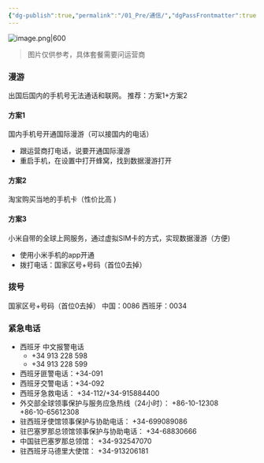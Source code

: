 ```yaml
---
{"dg-publish":true,"permalink":"/01_Pre/通信/","dgPassFrontmatter":true}
---
```


![image.png|600](https://obsidan-1314364309.cos.ap-beijing.myqcloud.com/obsidan/20250303015944341.png)
>图片仅供参考，具体套餐需要问运营商
### 漫游
出国后国内的手机号无法通话和联网。
推荐：方案1+方案2
#### 方案1
国内手机号开通国际漫游（可以接国内的电话）
+  跟运营商打电话，说要开通国际漫游
+ 重启手机，在设置中打开蜂窝，找到数据漫游打开

#### 方案2
淘宝购买当地的手机卡（性价比高	)

#### 方案3
小米自带的全球上网服务，通过虚拟SIM卡的方式，实现数据漫游（方便)	
+ 使用小米手机的app开通
+ 拨打电话：国家区号+号码（首位0去掉）
### 拨号
国家区号+号码（首位0去掉）
中国：0086
西班牙：0034

### 紧急电话
+ 西班牙 中文报警电话
	+ +34 913 228 598	
	+ +34 913 228 599	
+ 西班牙匪警电话：+34-091	
+ 西班牙交警电话：+34-092	
+ 西班牙急救电话：	+34-112/+34-915884400	
+ 外交部全球领事保护与服务应急热线（24小时）：	+86-10-12308	
	+86-10-65612308	
+ 驻西班牙使馆领事保护与协助电话：	+34-699089086	
+ 驻巴塞罗那总领馆领事保护与协助电话：	+34-68830666	
+ 中国驻巴塞罗那总领馆：	+34-932547070	
+ 驻西班牙马德里大使馆：	+34-913206181	
